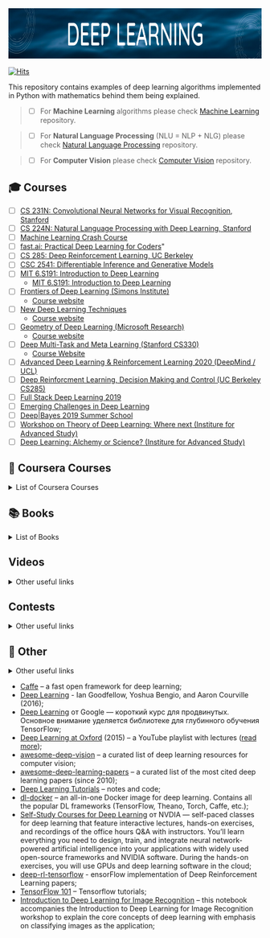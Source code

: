 <img src="https://github.com/ElizaLo/Deep-Learning/blob/master/img/Banner_DL.png" width="900" height="100">

[![Hits](https://hits.seeyoufarm.com/api/count/incr/badge.svg?url=https%3A%2F%2Fgithub.com%2FElizaLo%2FDeep-Learning&count_bg=%2304749C&title_bg=%23B5B5BC&icon=python.svg&icon_color=%23E7E7E7&title=Repository+Views&edge_flat=false)](https://hits.seeyoufarm.com)

This repository contains examples of deep learning algorithms implemented in Python with mathematics behind them being explained.

> - [ ] For **Machine Learning** algorithms please check [Machine Learning](https://github.com/ElizaLo/Machine-Learning) repository.

> - [ ] For **Natural Language Processing** (NLU = NLP + NLG) please check [Natural Language Processing](https://github.com/ElizaLo/NLP-Natural-Language-Processing) repository.

> - [ ] For **Computer Vision** please check [Computer Vision](https://github.com/ElizaLo/Computer-Vision) repository.


## 🎓 Courses 

- [ ] [CS 231N: Convolutional Neural Networks for Visual Recognition, Stanford](https://www.youtube.com/playlist?list=PL3FW7Lu3i5JvHM8ljYj-zLfQRF3EO8sYv)
- [ ] [CS 224N: Natural Language Processing with Deep Learning, Stanford](https://www.youtube.com/playlist?list=PLoROMvodv4rOhcuXMZkNm7j3fVwBBY42z)
- [ ] [Machine Learning Crash Course](https://techdevguide.withgoogle.com/paths/machine-learning/featured/ml-crash-course#)
- [ ] [fast.ai: Practical Deep Learning for Coders](https://course.fast.ai)"
- [ ] [CS 285: Deep Reinforcement Learning, UC Berkeley](http://rail.eecs.berkeley.edu/deeprlcourse/)
- [ ] [CSC 2541: Differentiable Inference and Generative Models](http://www.cs.toronto.edu/~duvenaud/courses/csc2541/index.html)
- [ ] [MIT 6.S191: Introduction to Deep Learning](http://introtodeeplearning.com)
  - [MIT 6.S191: Introduction to Deep Learning ](https://www.youtube.com/playlist?list=PLtBw6njQRU-rwp5__7C0oIVt26ZgjG9NI)
- [ ] [Frontiers of Deep Learning (Simons Institute)](https://www.youtube.com/playlist?list=PLgKuh-lKre11ekU7g-Z_qsvjDD8cT-hi9)
  - [Course website](https://simons.berkeley.edu/workshops/dl2019-1)
- [ ] [New Deep Learning Techniques](https://www.youtube.com/playlist?list=PLHyI3Fbmv0SdM0zXj31HWjG9t9Q0v2xYN)
  - [Course website](http://www.ipam.ucla.edu/programs/workshops/new-deep-learning-techniques/?tab=overview)
- [ ] [Geometry of Deep Learning (Microsoft Research)](https://www.youtube.com/playlist?list=PLD7HFcN7LXRe30qq36It2XCljxc340O_d)
  - [Course website](https://www.microsoft.com/en-us/research/event/ai-institute-2019/)
- [ ] [Deep Multi-Task and Meta Learning (Stanford CS330)](https://www.youtube.com/playlist?list=PLoROMvodv4rMC6zfYmnD7UG3LVvwaITY5)
  - [Course Website](http://cs330.stanford.edu/)
- [ ] [Advanced Deep Learning & Reinforcement Learning 2020 (DeepMind / UCL)](https://www.youtube.com/playlist?list=PLqYmG7hTraZDNJre23vqCGIVpfZ_K2RZs)
- [ ] [Deep Reinforcment Learning, Decision Making and Control (UC Berkeley CS285)](https://www.youtube.com/playlist?list=PLkFD6_40KJIwhWJpGazJ9VSj9CFMkb79A)
- [ ] [Full Stack Deep Learning 2019](https://www.youtube.com/playlist?list=PL1T8fO7ArWlcf3Hc4VMEVBlH8HZm_NbeB)
- [ ] [Emerging Challenges in Deep Learning](https://www.youtube.com/playlist?list=PLgKuh-lKre10BpafDrv0fg2VNUweWXWVd)
- [ ] [Deep|Bayes 2019 Summer School](https://www.youtube.com/playlist?list=PLe5rNUydzV9QHe8VDStpU0o8Yp63OecdW)
- [ ] [Workshop on Theory of Deep Learning: Where next (Institure for Advanced Study)](https://www.youtube.com/playlist?list=PLdDZb3TwJPZ5dqqg_S-rgJqSFeH4DQqFQ)
- [ ] [Deep Learning: Alchemy or Science? (Institure for Advanced Study)](https://www.youtube.com/playlist?list=PLdDZb3TwJPZ7aAxhIHALBoh8l6-UxmMNP)

## 🔹 Coursera Courses

<details>
 <summary> List of Coursera Courses </summary> 
<ul style="list-style-type:circle;">
  <li> <a href="https://www.coursera.org/specializations/deep-learning"> Spesialization: Deep Learning Specialization, Andrew Ng </a> </li>
  <li><a href=""> </a> </li>
  <li><a href=""> </a> </li>
  <li><a href=""> </a> </li>
</ul>
</details>


## 📚 Books
<details>
 <summary> List of Books </summary> 
<ul style="list-style-type:circle;">
  <li><a href="https://www.litmir.me/bd/?b=643725&p=1">Глубокое обучение. Погружение в мир нейронных сетей, Сергей Николенко </a> </li>
  <li><a href="http://www.deeplearningbook.org/front_matter.pdf"> Deep Learning, Goodfellow </a> </li>
  <li><a href="https://d2l.ai/index.html"> Dive into Deep Learning</a> </li>
  <li><a href=""> </a> </li>
  <li><a href=""> </a> </li>
</ul>
</details>


## Videos
<details>
 <summary> Other useful links </summary> 
<ul style="list-style-type:circle;">
  <li><a href="https://www.youtube.com/channel/UCdeSxuESqLOxuuwXNnqqbrA"> Семинары по машинному обучению JetBrains Research</a> </li>
  <li><a href="https://www.youtube.com/channel/UCeq6ZIlvC9SVsfhfKnSvM9w"> ML Trainings</a> </li>
  <li><a href=""> </a> </li>
</ul>
</details>


## Contests
<details>
 <summary> Other useful links </summary> 
<ul style="list-style-type:circle;">
  <li><a href="https://www.kaggle.com"> Kaggle </a> </li>
  <li><a href="https://boosters.pro"> Boosters </a> </li>
  <li><a href="https://mlcontests.com"> Machine Learning Contests </a> </li>
  <li><a href=""> </a> </li>
  <li><a href=""> </a> </li>
</ul>
</details>

## 📌 Other
<details>
 <summary> Other useful links </summary> 
<ul style="list-style-type:circle;">
  <li><a href="https://ods.ai"> Open Data Science</a> </li>
  <li><a href="https://dyakonov.org"> Блог Александра Дьяконова</a> </li>
  <li><a href=""> </a> </li>
</ul>
</details>

* [Caffe](https://github.com/weiliu89/caffe) – a fast open framework for deep learning;
* [Deep Learning](http://www.deeplearningbook.org) - Ian Goodfellow, Yoshua Bengio, and Aaron Courville (2016);
* [Deep Learning](https://www.udacity.com/course/deep-learning--ud730) от Google — короткий курс для продвинутых. Основное внимание уделяется библиотеке для глубинного обучения TensorFlow;
* [Deep Learning at Oxford](https://www.youtube.com/playlist?list=PLE6Wd9FR--EfW8dtjAuPoTuPcqmOV53Fu) (2015) – a YouTube playlist with lectures ([read more](http://www.cs.ox.ac.uk/teaching/courses/2014-2015/ml/));
* [awesome-deep-vision](https://github.com/kjw0612/awesome-deep-vision) – a curated list of deep learning resources for computer vision;
* [awesome-deep-learning-papers](https://github.com/terryum/awesome-deep-learning-papers) – a curated list of the most cited deep learning papers (since 2010); 
* [Deep Learning Tutorials](https://github.com/subokita/DeepLearningTutorials) – notes and code;
* [dl-docker](https://github.com/saiprashanths/dl-docker) – an all-in-one Docker image for deep learning. Contains all the popular DL frameworks (TensorFlow, Theano, Torch, Caffe, etc.);
* [Self-Study Courses for Deep Learning](https://developer.nvidia.com/deep-learning-courses) от NVDIA — self-paced classes for deep learning that feature interactive lectures, hands-on exercises, and recordings of the office hours Q&A with instructors. You’ll learn everything you need to design, train, and integrate neural network-powered artificial intelligence into your applications with widely used open-source frameworks and NVIDIA software. During the hands-on exercises, you will use GPUs and deep learning software in the cloud;
* [deep-rl-tensorflow](https://github.com/carpedm20/deep-rl-tensorflow) - ensorFlow implementation of Deep Reinforcement Learning papers;
* [TensorFlow 101](https://github.com/sjchoi86/Tensorflow-101) – Tensorflow tutorials;
* [Introduction to Deep Learning for Image Recognition](https://github.com/rouseguy/scipyUS2016_dl-image) – this notebook accompanies the Introduction to Deep Learning for Image Recognition workshop to explain the core concepts of deep learning with emphasis on classifying images as the application;
